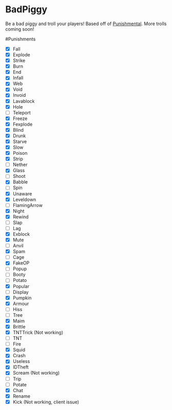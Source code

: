 # BadPiggy
Be a bad piggy and troll your players! Based off of [Punishmental](http://dev.bukkit.org/bukkit-plugins/punishmental/). More trolls coming soon!

#Punishments
- [x] Fall
- [x] Explode 
- [X] Strike
- [x] Burn
- [x] End
- [x] Infall
- [X] Web
- [x] Void
- [X] Invoid
- [X] Lavablock
- [X] Hole
- [ ] Teleport
- [X] Freeze
- [X] Fexplode
- [X] Blind
- [x] Drunk
- [x] Starve
- [x] Slow
- [x] Poison
- [X] Strip
- [ ] Nether
- [x] Glass
- [ ] Shoot
- [x] Babble
- [ ] Spin
- [x] Unaware
- [X] Leveldown
- [ ] FlamingArrow
- [x] Night
- [x] Rewind
- [ ] Slap
- [ ] Lag
- [X] Exblock
- [X] Mute
- [ ] Anvil
- [x] Spam
- [ ] Cage
- [x] FakeOP
- [ ] Popup
- [ ] Booty
- [ ] Potato
- [X] Popular
- [ ] Display
- [x] Pumpkin
- [X] Armour 
- [ ] Hiss
- [ ] Tree
- [X] Maim
- [x] Brittle
- [x] TNTTrick (Not working)
- [ ] TNT
- [ ] Fire
- [x] Squid
- [x] Crash
- [X] Useless
- [x] IDTheft
- [X] Scream (Not working)
- [ ] Trip
- [ ] Potate
- [x] Chat
- [x] Rename
- [x] Kick (Not working, client issue)
